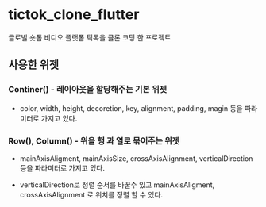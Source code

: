 # tictok_clone_flutter

글로벌 숏폼 비디오 플랫폼 틱톡을 클론 코딩 한 프로젝트

## 사용한 위젯

### Continer() - 레이아웃을 할당해주는 기본 위젯

- color, width, height, decoretion, key, alignment, padding, magin 등을 파라미터로 가지고 있다.

### Row(), Column() - 위을 행 과 열로 묶어주는 위젯

- mainAxisAligment, mainAxisSize, crossAxisAlignment, verticalDirection 등을 파라미터로 가지고 있다.

- verticalDirection로 정렬 순서를 바꿀수 있고 mainAxisAligment, crossAxisAlignment 로 위치를 정렬 할 수 있다. 
